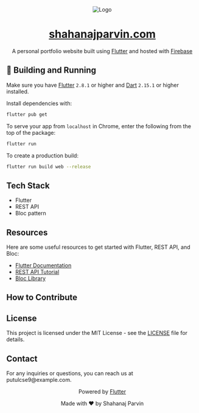 <div align="center">
  <img alt="Logo" src="https://github.com/putulputul/personal_website_flutter/assets/17999879/c1af06d6-0762-4dcf-b6d1-f3c1bda5881f"/>
</div>
<h1 align="center">
  <a href="https://shahanaj-parvin.firebaseapp.com" target="_blank">shahanajparvin.com</a>
</h1>
<p align="center">
  A personal portfolio website built using <a href="https://flutter.dev" target="_blank">Flutter</a> and hosted with <a href="https://firebase.google.com" target="_blank">Firebase</a>
</p>




## 🚀 Building and Running

Make sure you have <a href="https://flutter.dev" target="_blank">Flutter</a> `2.8.1` or higher and <a href="https://dart.dev" target="_blank">Dart</a>  `2.15.1` or higher installed. 

Install dependencies with:

```bash
flutter pub get
```

To serve your app from `localhost` in Chrome, enter the following from the top of the package:

```bash
flutter run
```

To create a production build:

```bash
flutter run build web --release
```

<h2>Tech Stack</h2>

<ul>
  <li>Flutter</li>
  <li>REST API</li>
  <li>Bloc pattern</li>
</ul>

<h2>Resources</h2>

<p>
  Here are some useful resources to get started with Flutter, REST API, and Bloc:
</p>

<ul>
  <li><a href="https://flutter.dev/docs" target="_blank">Flutter Documentation</a></li>
  <li><a href="https://www.restapitutorial.com/" target="_blank">REST API Tutorial</a></li>
  <li><a href="https://pub.dev/packages/flutter_bloc" target="_blank">Bloc Library</a></li>
</ul>

<h2>How to Contribute</h2>


<h2>License</h2>

<p>
  This project is licensed under the MIT License - see the <a href="LICENSE">LICENSE</a> file for details.
</p>

<h2>Contact</h2>

<p>
  For any inquiries or questions, you can reach us at putulcse9@example.com.
</p>

<div align="center">
  <p>Powered by <a href="https://flutter.dev" target="_blank">Flutter</a></p>
  <p>Made with ❤️ by Shahanaj Parvin</p>
